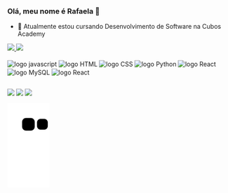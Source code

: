 ### Olá, meu nome é Rafaela 👋

- 🌱 Atualmente estou cursando Desenvolvimento de Software na Cubos Academy

<div >
  <a href="https://github.com/RafaelaAmbrosio">
  <img height="165em" src="https://github-readme-stats.vercel.app/api?username=RafaelaAmbrosio&show_icons=true&theme=tokyonight&include_all_commits=true&count_private=true" />
  <img height="165em" src="https://github-readme-stats.vercel.app/api/top-langs/?username=RafaelaAmbrosio&show_icons=true&theme=tokyonight&layout=compact" />
  </a>
</div>

<div style="display: inline_block"><br>
  <img align="center" alt="logo javascript" height="30" width="30" src="https://cdn.jsdelivr.net/gh/devicons/devicon/icons/javascript/javascript-original.svg" />
   <img align="center" alt="logo HTML" height="30" width="30" src="https://cdn.jsdelivr.net/gh/devicons/devicon/icons/html5/html5-plain.svg" />
   <img align="center" alt="logo CSS" height="30" width="30" src="https://cdn.jsdelivr.net/gh/devicons/devicon/icons/css3/css3-plain.svg" />
   <img align="center" alt="logo Python" height="30" width="30" src="https://cdn.jsdelivr.net/gh/devicons/devicon/icons/python/python-original.svg" />
   <img align="center" alt="logo React" height="30" width="30" src="https://cdn.jsdelivr.net/gh/devicons/devicon/icons/react/react-original.svg" />
   <img align="center" alt="logo MySQL" height="60" width="70" src="https://cdn.jsdelivr.net/gh/devicons/devicon/icons/mysql/mysql-original-wordmark.svg" />  
   <img align="center" alt="logo React" height="40" width="40" src="https://cdn.jsdelivr.net/gh/devicons/devicon/icons/postgresql/postgresql-original.svg" />
</div>

##

<div>
  <a href="https://www.linkedin.com/in/rafaela-ambrosio/" target="_blank"><img src="https://img.shields.io/badge/LinkedIn-0077B5?style=for-the-badge&logo=linkedin&logoColor=white" target="_blank"/></a>
  <a href="https://twitter.com/RafaelaAmbros12" target="_blank"><img src="https://img.shields.io/badge/Twitter-1DA1F2?style=for-the-badge&logo=twitter&logoColor=white" target="_blank"/></a>
    <a href="https://wa.me/5511942977610" target="_blank"><img src="https://img.shields.io/badge/WhatsApp-25D366?style=for-the-badge&logo=whatsapp&logoColor=white" target="_blank"/></a>
</div>

![snake gif](https://github.com/RafaelaAmbrosio/RafaelaAmbrosio/blob/output/github-contribution-grid-snake.svg)


<!--
**RafaelaAmbrosio/RafaelaAmbrosio** is a ✨ _special_ ✨ repository because its `README.md` (this file) appears on your GitHub profile.

Here are some ideas to get you started:

- 🔭 I’m currently working on ...
- 🌱 I’m currently learning ...
- 👯 I’m looking to collaborate on ...
- 🤔 I’m looking for help with ...
- 💬 Ask me about ...
- 📫 How to reach me: ...
- 😄 Pronouns: ...
- ⚡ Fun fact: ...

tokyonight
https://github.com/anuraghazra/github-readme-stats

https://devicon.dev/

https://dev.to/envoy_/150-badges-for-github-pnk
-->
